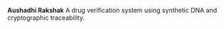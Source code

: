 **Aushadhi Rakshak**
A drug verification system using synthetic DNA and cryptographic traceability.
